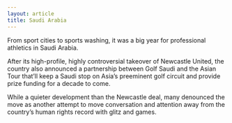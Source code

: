 ```yaml
---
layout: article
title: Saudi Arabia
---
```

From sport cities to sports washing, it was a big year for professional athletics in Saudi Arabia.

After its high-profile, highly controversial takeover of Newcastle United, the country also announced a partnership between Golf Saudi and the Asian Tour that’ll keep a Saudi stop on Asia’s preeminent golf circuit and provide prize funding for a decade to come.

While a quieter development than the Newcastle deal, many denounced the move as another attempt to move conversation and attention away from the country’s human rights record with glitz and games.